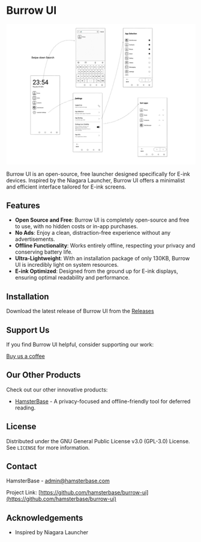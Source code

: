 # Burrow UI

![](home.png)

Burrow UI is an open-source, free launcher designed specifically for E-ink devices. Inspired by the Niagara Launcher, Burrow UI offers a minimalist and efficient interface tailored for E-ink screens.

## Features

- **Open Source and Free**: Burrow UI is completely open-source and free to use, with no hidden costs or in-app purchases.
- **No Ads**: Enjoy a clean, distraction-free experience without any advertisements.
- **Offline Functionality**: Works entirely offline, respecting your privacy and conserving battery life.
- **Ultra-Lightweight**: With an installation package of only 130KB, Burrow UI is incredibly light on system resources.
- **E-ink Optimized**: Designed from the ground up for E-ink displays, ensuring optimal readability and performance.

## Installation

Download the latest release of Burrow UI from the [Releases](https://github.com/hamsterbase/Burrow-UI/releases)

## Support Us

If you find Burrow UI helpful, consider supporting our work:

[Buy us a coffee](https://buymeacoffee.com/hamsterbase)

## Our Other Products

Check out our other innovative products:

- [HamsterBase](https://hamsterbase.com) - A privacy-focused and offline-friendly tool for deferred reading.

## License

Distributed under the GNU General Public License v3.0 (GPL-3.0) License. See `LICENSE` for more information.

## Contact

HamsterBase - admin@hamsterbase.com

Project Link: [https://github.com/hamsterbase/burrow-ui](https://github.com/hamsterbase/burrow-ui)

## Acknowledgements

- Inspired by Niagara Launcher

